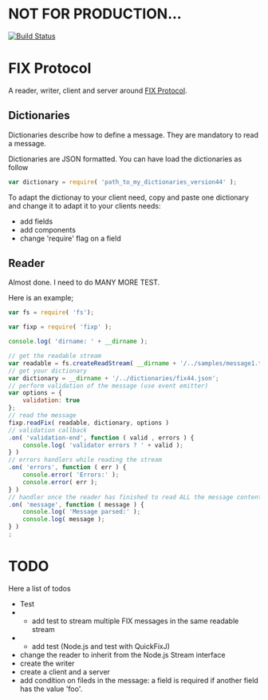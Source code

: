 # NOT FOR PRODUCTION...

[![Build Status](https://travis-ci.org/corentinway/fixp.png?branch=master)](https://travis-ci.org/corentinway/fixp)

# FIX Protocol

A reader, writer, client and server around [FIX Protocol](http://www.fixtradingcommunity.org/).

## Dictionaries

Dictionaries describe how to define a message. They are mandatory to read a message.

Dictionaries are JSON formatted. You can have load the dictionaries as follow

```javascript
var dictionary = require( 'path_to_my_dictionaries_version44' );
```

To adapt the dictionay to your client need, copy and paste one dictionary and change it to adapt it to your clients needs:

* add fields
* add components
* change 'require' flag on a field

## Reader

Almost done. I need to do MANY MORE TEST.

Here is an example;

```javascript
var fs = require( 'fs');

var fixp = require( 'fixp' );

console.log( 'dirname: ' + __dirname );

// get the readable stream
var readable = fs.createReadStream( __dirname + '/../samples/message1.txt');
// get your dictionary
var dictionary = __dirname + '/../dictionaries/fix44.json';
// perform validation of the message (use event emitter)
var options = {
    validation: true
};
// read the message
fixp.readFix( readable, dictionary, options )
// validation callback
.on( 'validation-end', function ( valid , errors ) { 
    console.log( 'validator errors ? ' + valid );
} ) 
// errors handlers while reading the stream
.on( 'errors', function ( err ) {
    console.error( 'Errors:' );
    console.error( err );
} )
// handler once the reader has finished to read ALL the message content
.on( 'message', function ( message ) { 
    console.log( 'Message parsed:' );
    console.log( message );
} )
;
```


# TODO

Here a list of todos

* Test
* * add test to stream multiple FIX messages in the same readable stream
* * add test (Node.js and test with QuickFixJ)
* change the reader to inherit from the Node.js Stream interface
* create the writer
* create a client and a server
* add condition on fileds in the message: a field is required if another field has the value 'foo'.

